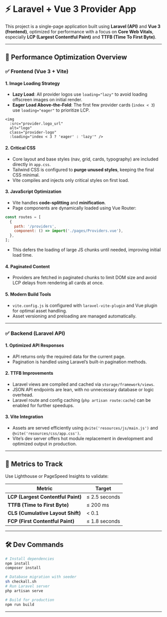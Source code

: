 # ⚡️ Laravel + Vue 3 Provider App

This project is a single-page application built using **Laravel (API)** and **Vue 3 (frontend)**, optimized for performance with a focus on **Core Web Vitals**, especially **LCP (Largest Contentful Paint)** and **TTFB (Time To First Byte)**.

---

## 🚀 Performance Optimization Overview

### ✅ Frontend (Vue 3 + Vite)

#### 1. **Image Loading Strategy**
- **Lazy Load**: All provider logos use `loading="lazy"` to avoid loading offscreen images on initial render.
- **Eager Load Above-the-Fold**: The first few provider cards (`index < 3`) use `loading="eager"` to prioritize LCP.

```vue
<img
  :src="provider.logo_url"
  alt="logo"
  class="provider-logo"
  :loading="index < 3 ? 'eager' : 'lazy'" />
```

#### 2. **Critical CSS**
- Core layout and base styles (nav, grid, cards, typography) are included directly in `app.css`.
- Tailwind CSS is configured to **purge unused styles**, keeping the final CSS minimal.
- Vite compiles and injects only critical styles on first load.

#### 3. **JavaScript Optimization**
- Vite handles **code-splitting** and **minification**.
- Page components are dynamically loaded using Vue Router:

```js
const routes = [
  {
    path: '/providers',
    component: () => import('./pages/Providers.vue'),
  },
];
```

- This defers the loading of large JS chunks until needed, improving initial load time.

#### 4. **Paginated Content**
- Providers are fetched in paginated chunks to limit DOM size and avoid LCP delays from rendering all cards at once.

#### 5. **Modern Build Tools**
- `vite.config.js` is configured with `laravel-vite-plugin` and Vue plugin for optimal asset handling.
- Asset versioning and preloading are managed automatically.

---

### ✅ Backend (Laravel API)

#### 1. **Optimized API Responses**
- API returns only the required data for the current page.
- Pagination is handled using Laravel’s built-in pagination methods.

#### 2. **TTFB Improvements**
- Laravel views are compiled and cached via `storage/framework/views`.
- JSON API endpoints are lean, with no unnecessary database or logic overhead.
- Laravel route and config caching (`php artisan route:cache`) can be enabled for further speedups.

#### 3. **Vite Integration**
- Assets are served efficiently using `@vite('resources/js/main.js')` and `@vite('resources/css/app.css')`.
- Vite’s dev server offers hot module replacement in development and optimized output in production.

---

## 🧪 Metrics to Track

Use Lighthouse or PageSpeed Insights to validate:

| Metric                             | Target         |
|------------------------------------|----------------|
| **LCP (Largest Contentful Paint)** | ≤ 2.5 seconds  |
| **TTFB (Time to First Byte)**      | ≤ 200 ms       |
| **CLS (Cumulative Layout Shift)**  | < 0.1          |
| **FCP (First Contentful Paint)**   | ≤ 1.8 seconds  |

---

## 🛠️ Dev Commands

```bash
# Install dependencies
npm install
composer install

# Database migration with seeder
sh checkall.sh
# Run Laravel server
php artisan serve

# Build for production
npm run build
```

---
